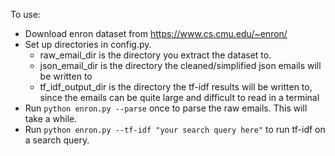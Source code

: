 To use:
- Download enron dataset from https://www.cs.cmu.edu/~enron/
- Set up directories in config.py.
  - raw_email_dir is the directory you extract the dataset to.
  - json_email_dir is the directory the cleaned/simplified json emails will be written to
  - tf_idf_output_dir is the directory the tf-idf results will be written to, since the emails can be quite large and difficult to read in a terminal
- Run `python enron.py --parse` once to parse the raw emails. This will take a while.
- Run `python enron.py --tf-idf "your search query here"` to run tf-idf on a search query.
